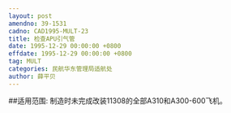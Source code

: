 ```yaml
---
layout: post
amendno: 39-1531
cadno: CAD1995-MULT-23
title: 检查APU引气管
date: 1995-12-29 00:00:00 +0800
effdate: 1995-12-29 00:00:00 +0800
tag: MULT
categories: 民航华东管理局适航处
author: 薛平贝
---
```


##适用范围:
制造时未完成改装11308的全部A310和A300-600飞机。

